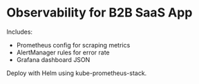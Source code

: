 
# Observability for B2B SaaS App

Includes:
- Prometheus config for scraping metrics
- AlertManager rules for error rate
- Grafana dashboard JSON

Deploy with Helm using kube-prometheus-stack.
